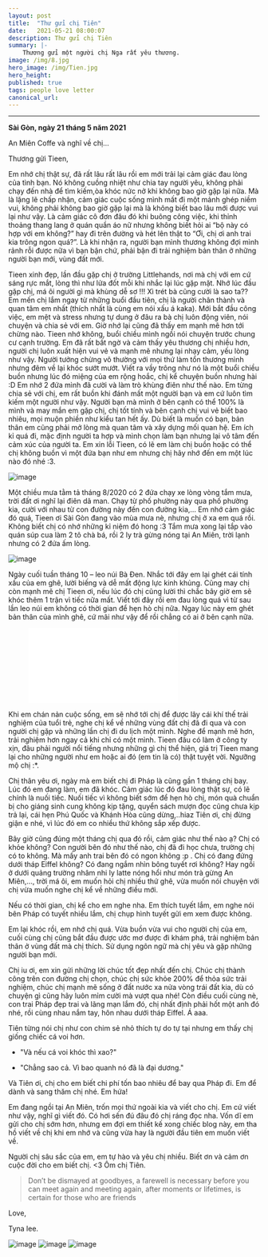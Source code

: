 ```yaml
---
layout: post
title:  "Thư gửi chị Tiên"
date:   2021-05-21 08:00:07
description: Thư gửi chị Tiên 
summary: |- 
    Thương gửi một người chị Nga rất yêu thương.
image: /img/8.jpg
hero_image: /img/Tien.jpg
hero_height:
published: true
tags: people love letter
canonical_url: 
---
```


---

**Sài Gòn, ngày 21 tháng 5 năm 2021**

An Miên Coffe và nghĩ về chị…

Thương gửi Tieen,

Em nhớ chị thật sự, đã rất lâu rất lâu rồi em mới trải lại cảm giác đau lòng của tình bạn. Nó không cuồng nhiệt như chia tay người yêu, không phải chạy đến nhà để tìm kiếm,òa khóc nức nở khi không bao giờ gặp lại nữa. Mà là lặng lẽ chấp nhận, cảm giác cuộc sống mình mất đi một mảnh ghép niềm vui, không phải không bao giờ gặp lại mà là không biết bao lâu mới được vui lại như vậy. Là cảm giác cô đơn đâu đó khi buông công việc, khi thỉnh thoảng thang lang ở quán quần áo nữ nhưng không biết hỏi ai “bộ này có hợp với em không?” hay đi trên đường và hét lên thật to “Ơi, chị ơi anh trai kia trông ngon quá?”. Là khi nhận ra, người bạn mình thương không đợi mình rảnh rỗi được nữa vì bạn bận chứ, phải bận đi trải nghiệm bản thân ở những người bạn mới, vùng đất mới.

Tieen xinh đẹp, lần đầu gặp chị ở trường Littlehands, nơi mà chị với em cứ sáng rực mắt, lòng thì như lửa đốt mỗi khi nhắc lại lúc gặp mặt. Nhớ lúc đầu gặp chị, má ôi người gì mà khùng dễ sơ !!! Xì trét bà cũng cười là sao ta?? Em mến chị lắm ngay từ những buổi đầu tiên, chị là người chân thành và quan tâm em nhất (thích nhất là cùng em nói xấu á kaka). Mới bắt đầu công việc, em mệt và stress nhưng tự dung ở đâu ra bà chị luôn động viên, nói chuyện và chia sẻ với em. Giờ nhớ lại cũng đã thấy em mạnh mẽ hơn tới chừng nào. Tieen nhớ không, buổi chiều mình ngồi nói chuyện trước chung cư cạnh trường. Em đã rất bất ngờ và cảm thấy yêu thương chị nhiều hơn, người chị luôn xuất hiện vui vẻ và mạnh mẽ nhưng lại nhạy cảm, yếu lòng như vậy. Người tưởng chừng vô thường với mọi thứ làm tổn thương mình nhưng đêm về lại khóc sướt mướt. Viết ra vầy trông như nó là một buổi chiều buồn nhưng lúc đó miệng của em rộng hoắc, chị kể chuyện buồn nhưng hài :D Em nhớ 2 đứa mình đã cười và làm trò khùng điên như thế nào. Em từng chia sẻ với chị, em rất buồn khi đánh mất một người bạn và em cứ luôn tìm kiếm một người như vậy. Người bạn mà mình ở bên cạnh có thể 100% là mình và may mắn em gặp chị, chị tốt tính và bên cạnh chị vui vẻ biết bao nhiêu, mọi muộn phiền như kiểu tan hết ấy. Dù biết là muốn có bạn, bản thân em cũng phải mở lòng mà quan tâm và xây dựng mối quan hệ. Em ích kỉ quá đi, mặc định người ta hợp và mình chọn làm bạn nhưng lại vô tâm đến cảm xúc của người ta. Em xin lỗi Tieen, có lẽ em làm chị buồn hoặc có thể chị không buồn vì một đứa bạn như em nhưng chị hãy nhớ đến em một lúc nào đó nhé :3.

![image](/img/1.jpg) 

Một chiều mưa tằm tả tháng 8/2020 có 2 đứa chạy xe lòng vòng tắm mưa, trời đất ơi nghĩ lại điên dã man. Chạy từ phố phường này qua phố phường kia, cười với nhau từ con đường này đến con đường kia,… Em nhớ cảm giác đó quá, Tieen ơi Sài Gòn đang vào mùa mưa nè, nhưng chị ở xa em quá rồi. Không biết chị có nhớ những kỉ niệm đó hong :3 Tắm mưa xong lại tắp vào quán súp cua làm 2 tô chà bá, rồi 2 ly trà gừng nóng tại An Miên, trời lạnh nhưng có 2 đứa ấm lòng.

![image](/img/2.jpg) 

Ngày cuối tuần tháng 10 – leo núi Bà Đen. Nhắc tới đây em lại ghét cái tính xấu của em ghê, lười biếng và dễ mất động lực kinh khủng. Cũng may chị còn mạnh mẽ chị Tieen ơi, nếu lúc đó chị cũng lười thì chắc bây giờ em sẽ khóc thêm 1 trận vì tiếc nữa mất. Viết tới đây rồi em đau lòng quá vì từ sau lần leo núi em không có thời gian để hẹn hò chị nữa. Ngay lúc này em ghét bản thân của mình ghê, cứ mãi như vậy để rồi chẳng có ai ở bên cạnh nữa.

<figure class="image is-4by3"> 
    <iframe class="has-ratio" 
        src="/img/3.mp4" 
        frameborder="0" 
        allowfullscreen
        >
    </iframe>
</figure>

Khi em chán nản cuộc sống, em sẽ nhớ tới chị để được lây cái khí thế trải nghiệm của tuổi trẻ, nghe chị kể về những vùng đất chị đã đi qua và con người chị gặp và những lần chị đi du lịch một mình. Nghe để mạnh mẽ hơn, trải nghiệm hơn ngay cả khi chỉ có một mình. Tieen đâu có làm ở công ty xịn, đâu phải người nổi tiếng nhưng những gì chị thể hiện, giá trị Tieen mang lại cho những người như em hoặc ai đó (em tin là có) thật tuyệt vời. Ngưỡng mộ chị :*.

Chị thân yêu ơi, ngày mà em biết chị đi Pháp là cũng gần 1 tháng chị bay. Lúc đó em đang làm, em đã khóc. Cảm giác lúc đó đau lòng thật sự, có lẽ chính là nuối tiếc. Nuối tiếc vì không biết sớm để hẹn hò chị, món quà chuẩn bị cho giáng sinh cung không kịp tặng, quyển sách mượn đọc cũng chưa kịp trả lại, cái hẹn Phú Quốc và Khánh Hòa cũng dừng,..hiaz Tiên ơi, chị đừng giận e nhé, vì lúc đó em co nhiều thứ không sắp xếp được.

Bây giờ cũng đúng một tháng chị qua đó rồi, cảm giác như thế nào ạ? Chị có khỏe không? Con người bên đó như thế nào, chị đã đi học chưa, trường chị có to không. Mà mấy anh trai bên đó có ngon không :p . Chị có đang đứng dưới tháp Eiffel không? Có đang ngắm nhìn bông tuyết rơi không? Hay ngồi ở dưới quảng trường nhâm nhi ly latte nóng hổi như món trà gừng An Miên,…, trời má ôi, em muốn hỏi chị nhiều thứ ghê, vừa muốn nói chuyện với chị vừa muốn nghe chị kể về những điều mới. 

Nếu có thời gian, chị kể cho em nghe nha. Em thích tuyết lắm, em nghe nói bên Pháp có tuyết nhiều lắm, chị chụp hình tuyết gửi em xem được không. 

Em lại khóc rồi, em nhớ chị quá. Vừa buồn vừa vui cho người chị của em, cuối cùng chị cũng bắt đầu được ước mơ được đi khám phá, trải nghiệm bản thân ở vùng đất mà chị thích. Sử dụng ngôn ngữ mà chị yêu và gặp những người bạn mới.

Chị iu ơi, em xin gửi những lời chúc tốt đẹp nhất đến chị. Chúc chị thành công trên con đường chị chọn, chúc chị sức khỏe 200% để thỏa sức trải nghiệm, chúc chị mạnh mẽ sống ở đất nước xa nửa vòng trái đất kia, dù có chuyện gì cũng hãy luôn mỉm cười mà vượt qua nhé! Còn điều cuối cùng nè, con trai Pháp đẹp trai và lãng mạn lắm đó, chị nhất định phải hốt một anh đó nhé, rồi cùng nhau nắm tay, hôn nhau dưới tháp Eiffel. Á aaa.  

Tiên từng nói chị như con chim sẻ nhỏ thích tự do tự tại nhưng em thấy chị giống chiếc cá voi hơn. 

* "Và nếu cá voi khóc thì xao?"

* "Chẳng sao cả. Vì bao quanh nó đã là đại dương." 

Và Tiên ơi, chị cho em biết chi phí tốn bao nhiêu để bay qua Pháp đi. Em để dành và sang thăm chị nhé. 
Em hứa! 

Em đang ngồi tại An Miên, trốn mọi thứ ngoài kia và viết cho chị. Em cứ viết như vậy, nghĩ gì viết đó. Có hơi sến đú đâu đó chị ráng đọc nha. Vốn dĩ em gửi cho chị sớm hơn, nhưng em đợi em thiết kế xong chiếc blog này, em tha hồ viết về chị khi em nhớ và cũng vừa hay là người đầu tiên em muốn viết về.

Người chị sâu sắc của em, em tự hào và yêu chị nhiều. 
Biết ơn và cảm ơn cuộc đời cho em biết chị. <3 Ôm chị Tiên. 

> Don’t be dismayed at goodbyes, a farewell is necessary before you can meet again and meeting again, after moments or lifetimes, is certain for those who are friends

Love,

Tyna lee.

![image](/img/9.jpg) ![image](/img/3.jpg) ![image](/img/6.jpg)


